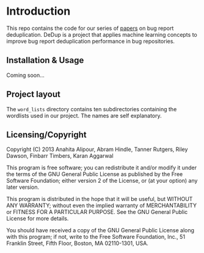 # Introduction

This repo contains the code for our series of [papers](http://papersdb.cs.ualberta.ca/~papersdb/view_publication.php?pub_id=1125) on bug report deduplication. DeDup is a project that applies machine learning concepts to improve bug report deduplication performance in bug repositories.

## Installation & Usage

Coming soon... 

## Project layout



The `word_lists` directory contains ten subdirectories containing the wordlists
used in our project. The names are self explanatory. 

## Licensing/Copyright

Copyright (C) 2013 Anahita Alipour, Abram Hindle, Tanner Rutgers, Riley Dawson, Finbarr Timbers, Karan Aggarwal

This program is free software; you can redistribute it and/or modify it under the terms of the GNU General Public License as published by the Free Software Foundation; either version 2 of the License, or (at your option) any later version.

This program is distributed in the hope that it will be useful, but WITHOUT ANY WARRANTY; without even the implied warranty of MERCHANTABILITY or FITNESS FOR A PARTICULAR PURPOSE. See the GNU General Public License for more details.

You should have received a copy of the GNU General Public License along with this program; if not, write to the Free Software Foundation, Inc., 51 Franklin Street, Fifth Floor, Boston, MA 02110-1301, USA.
